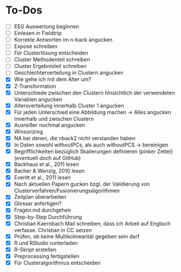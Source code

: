 # To-Dos

- [ ] EEG Auswertung beginnen
- [ ] Einlesen in Fieldtrip
- [ ] Korrekte Antworten im n-back angucken
- [ ] Expose schreiben
- [ ] Für Clusterlösung entscheiden
- [ ] Cluster Methodenteil schreiben
- [ ] Cluster Ergebnisteil schreiben
- [ ] Geschlechterverteilung in Clustern angucken
- [x] Wie gehe ich mit dem Alter um?
- [x] Z-Transformation
- [x] Unterschiede zwischen den Clustern hinsichtlich der verwendeten Variablen angucken
- [x] Altersverteilung innerhalb Cluster 1 angucken
- [x] Für jeden Unterschied eine Abbildung machen -> Alles angucken innerhalb und zwischen Clustern
- [x] Ausreißer nochmal angucken
- [x] Winsorizing
- [x] NA bei denen, die nback2 nicht verstanden haben
- [x] In Daten sowohl withoutPCs, als auch withoutPCS -> bereinigen 
- [x] Begrifflichkeiten bezüglich Skalierungen definieren (pinker Zettel) (eventuell doch auf GitHub)
- [x] Backhaus et al., 2011 lesen
- [x] Bacher & Wenzig, 2010 lesen
- [x] Everitt et al., 2011 lesen
- [x] Nach aktuellen Papern gucken bzgl. der Validierung von Clusterverfahren/Fusionierungsalgorithmen
- [x] Zeitplan überarbeiten
- [x] Glossar anfertigen?
- [x] Fragen.md durchgehen
- [x] Step-by-Step Durchführung
- [x] Christian Kaernbach Mail schreiben, dass ich Arbeit auf Englisch verfasse. Christian in CC setzen
- [x] Prüfen, ob keine Multikolinearität gegeben sein darf
- [x] R und RStudio runterladen
- [x] R-Skript erstellen
- [x] Preprocessing fertigstellen
- [x] Für Clusteralgorithmus entscheiden
